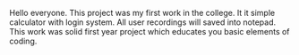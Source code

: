 Hello everyone. This project was my first work in the college. It it simple calculator with login system. All user recordings will saved into notepad. This work was solid first year project which educates you basic elements of coding.
